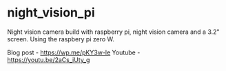 # night_vision_pi
Night vision camera build with raspberry pi, night vision camera and a 3.2" screen. Using the raspbery pi zero W.

Blog post - https://wp.me/pKY3w-le 
Youtube - https://youtu.be/2aCs_iUty_g
